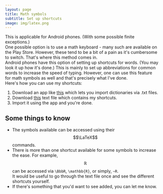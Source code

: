 ```yaml
---
layout: page
title: Math symbols
subtitle: Set up shortcuts
image: img/latex.png
---
```


This is applicable for Android phones. (With some possible finite exceptions.)  
One possible option is to use a math keyboard - many such are available on the Play Store. However, these tend to be a bit of a pain as it's cumbersome to switch. That's where this method comes in.  
Android phones have this option of setting up shortcuts for words. (You may look it up how it's done.) This is mainly to set up abbreviations for common words to increase the speed of typing. However, one can use this feature for math symbols as well and that's precisely what I've done.  
Here's how you can use my shortcuts:  
1. Download an app like [this](https://play.google.com/store/apps/details?id=com.usr.dict.mgr) which lets you import dictionaries via .txt files.
2. Download [this](/files/latex-shortcuts.txt) text file which contains my shortcuts.
3. Import it using the app and you're done.

## Some things to know
* The symbols available can be accessed using their $$\LaTeX$$ commands.  
* There is more than one shortcut available for some symbols to increase the ease. For example, $$\mathbb{R}$$ can be accessed via `\BbbR`, `\mathbb{R}`, or simply, `~R`.  
It would be useful to go through the text file once and see the different shortcuts yourself.
* If there's something that you'd want to see added, you can let me know.